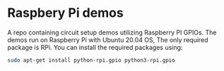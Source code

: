 # Raspbery Pi demos

A repo containing circuit setup demos utilizing Raspberry PI GPIOs. The demos run on Raspberry Pi with Ubuntu 20.04 OS, The only required package is RPi. You can install the required packages using:

```bash
sudo apt-get install python-rpi.gpio python3-rpi.gpio
```

